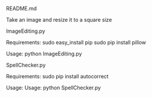 README.md

Take an image and resize it to a square size

ImageEditing.py 

Requirements:
sudo easy_install pip
sudo pip install pillow

Usage: python ImageEditing.py

SpellChecker.py

Requirements:
sudo pip install autocorrect 

Usage: Usage: python SpellChecker.py <text file> <word file>

